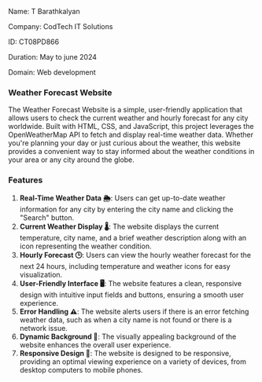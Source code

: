 Name: T Barathkalyan

Company: CodTech IT Solutions

ID: CT08PD866

Duration: May to june 2024

Domain: Web development

### Weather Forecast Website

The Weather Forecast Website is a simple, user-friendly application that allows users to check the current weather and hourly forecast for any city worldwide. Built with HTML, CSS, and JavaScript, this project leverages the OpenWeatherMap API to fetch and display real-time weather data. Whether you're planning your day or just curious about the weather, this website provides a convenient way to stay informed about the weather conditions in your area or any city around the globe.

### Features

1. **Real-Time Weather Data 🌦️**: Users can get up-to-date weather information for any city by entering the city name and clicking the "Search" button.
2. **Current Weather Display 🌡️**: The website displays the current temperature, city name, and a brief weather description along with an icon representing the weather condition.
3. **Hourly Forecast 🕒**: Users can view the hourly weather forecast for the next 24 hours, including temperature and weather icons for easy visualization.
4. **User-Friendly Interface 🖥️**: The website features a clean, responsive design with intuitive input fields and buttons, ensuring a smooth user experience.
5. **Error Handling ⚠️**: The website alerts users if there is an error fetching weather data, such as when a city name is not found or there is a network issue.
6. **Dynamic Background 🌇**: The visually appealing background of the website enhances the overall user experience.
7. **Responsive Design 📱**: The website is designed to be responsive, providing an optimal viewing experience on a variety of devices, from desktop computers to mobile phones.

